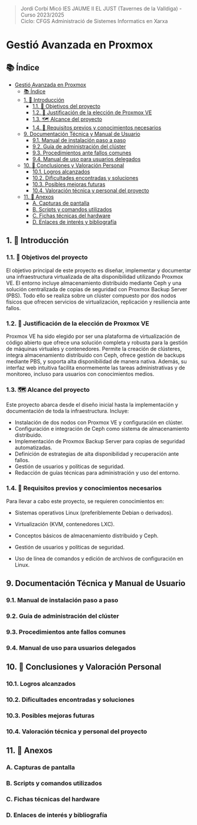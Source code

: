 <a name="top"></a>
> Jordi Corbí Micó
> IES JAUME II EL JUST (Tavernes de la Valldiga) - Curso 2023/2025  
> Ciclo: CFGS Administració de Sistemes Informatics en Xarxa 

#  Gestió Avanzada en Proxmox

## 📚 Índice

- [Gestió Avanzada en Proxmox](#gestió-avanzada-en-proxmox)
  - [📚 Índice](#-índice)
  - [1. 📘 Introducción](#1--introducción)
    - [1.1. 🎯 Objetivos del proyecto](#11--objetivos-del-proyecto)
    - [1.2. 🧩 Justificación de la elección de Proxmox VE](#12--justificación-de-la-elección-de-proxmox-ve)
    - [1.3. 🗺️ Alcance del proyecto](#13-️-alcance-del-proyecto)
    - [1.4. 🧠 Requisitos previos y conocimientos necesarios](#14--requisitos-previos-y-conocimientos-necesarios)
  - [9. Documentación Técnica y Manual de Usuario](#9-documentación-técnica-y-manual-de-usuario)
    - [9.1. Manual de instalación paso a paso](#91-manual-de-instalación-paso-a-paso)
    - [9.2. Guía de administración del clúster](#92-guía-de-administración-del-clúster)
    - [9.3. Procedimientos ante fallos comunes](#93-procedimientos-ante-fallos-comunes)
    - [9.4. Manual de uso para usuarios delegados](#94-manual-de-uso-para-usuarios-delegados)
  - [10. 🧠 Conclusiones y Valoración Personal](#10--conclusiones-y-valoración-personal)
    - [10.1. Logros alcanzados](#101-logros-alcanzados)
    - [10.2. Dificultades encontradas y soluciones](#102-dificultades-encontradas-y-soluciones)
    - [10.3. Posibles mejoras futuras](#103-posibles-mejoras-futuras)
    - [10.4. Valoración técnica y personal del proyecto](#104-valoración-técnica-y-personal-del-proyecto)
  - [11. 📎 Anexos](#11--anexos)
    - [A. Capturas de pantalla](#a-capturas-de-pantalla)
    - [B. Scripts y comandos utilizados](#b-scripts-y-comandos-utilizados)
    - [C. Fichas técnicas del hardware](#c-fichas-técnicas-del-hardware)
    - [D. Enlaces de interés y bibliografía](#d-enlaces-de-interés-y-bibliografía)


## 1. 📘 Introducción

### 1.1. 🎯 Objetivos del proyecto

El objetivo principal de este proyecto es diseñar, implementar y documentar una infraestructura virtualizada de alta disponibilidad utilizando Proxmox VE. El entorno incluye almacenamiento distribuido mediante Ceph y una solución centralizada de copias de seguridad con Proxmox Backup Server (PBS). Todo ello se realiza sobre un clúster compuesto por dos nodos físicos que ofrecen servicios de virtualización, replicación y resiliencia ante fallos.

### 1.2. 🧩 Justificación de la elección de Proxmox VE

Proxmox VE ha sido elegido por ser una plataforma de virtualización de código abierto que ofrece una solución completa y robusta para la gestión de máquinas virtuales y contenedores. Permite la creación de clústeres, integra almacenamiento distribuido con Ceph, ofrece gestión de backups mediante PBS, y soporta alta disponibilidad de manera nativa. Además, su interfaz web intuitiva facilita enormemente las tareas administrativas y de monitoreo, incluso para usuarios con conocimientos medios.

### 1.3. 🗺️ Alcance del proyecto

Este proyecto abarca desde el diseño inicial hasta la implementación y documentación de toda la infraestructura. Incluye:

- Instalación de dos nodos con Proxmox VE y configuración en clúster.
- Configuración e integración de Ceph como sistema de almacenamiento distribuido.
- Implementación de Proxmox Backup Server para copias de seguridad automatizadas.
- Definición de estrategias de alta disponibilidad y recuperación ante fallos.
- Gestión de usuarios y políticas de seguridad.
- Redacción de guías técnicas para administración y uso del entorno.

### 1.4. 🧠 Requisitos previos y conocimientos necesarios

Para llevar a cabo este proyecto, se requieren conocimientos en:

- Sistemas operativos Linux (preferiblemente Debian o derivados).


- Virtualización (KVM, contenedores LXC).
- Conceptos básicos de almacenamiento distribuido y Ceph.
- Gestión de usuarios y políticas de seguridad.
- Uso de línea de comandos y edición de archivos de configuración en Linux.


## 9. Documentación Técnica y Manual de Usuario

### 9.1. Manual de instalación paso a paso

### 9.2. Guía de administración del clúster

### 9.3. Procedimientos ante fallos comunes

### 9.4. Manual de uso para usuarios delegados

## 10. 🧠 Conclusiones y Valoración Personal

### 10.1. Logros alcanzados

### 10.2. Dificultades encontradas y soluciones

### 10.3. Posibles mejoras futuras

### 10.4. Valoración técnica y personal del proyecto

## 11. 📎 Anexos

### A. Capturas de pantalla

### B. Scripts y comandos utilizados

### C. Fichas técnicas del hardware

### D. Enlaces de interés y bibliografía


